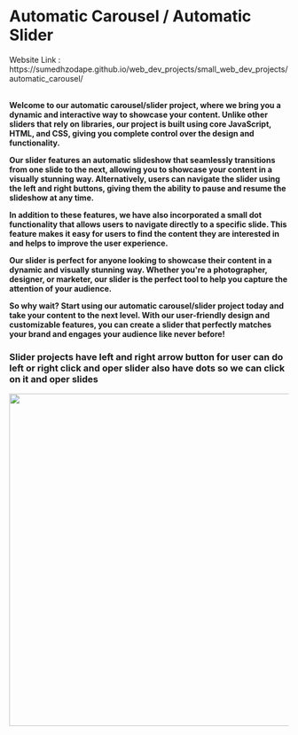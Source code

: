 <h1>Automatic Carousel / Automatic Slider</h1>
<stron>Website Link : https://sumedhzodape.github.io/web_dev_projects/small_web_dev_projects/automatic_carousel/<strong>
<br>
<br>

<p>Welcome to our automatic carousel/slider project, where we bring you a dynamic and interactive way to showcase your content. Unlike other sliders that rely on libraries, our project is built using core JavaScript, HTML, and CSS, giving you complete control over the design and functionality.</p>

<p>Our slider features an automatic slideshow that seamlessly transitions from one slide to the next, allowing you to showcase your content in a visually stunning way. Alternatively, users can navigate the slider using the left and right buttons, giving them the ability to pause and resume the slideshow at any time.</p>

<p>In addition to these features, we have also incorporated a small dot functionality that allows users to navigate directly to a specific slide. This feature makes it easy for users to find the content they are interested in and helps to improve the user experience.</p>

<p>Our slider is perfect for anyone looking to showcase their content in a dynamic and visually stunning way. Whether you're a photographer, designer, or marketer, our slider is the perfect tool to help you capture the attention of your audience.</p>

<p>So why wait? Start using our automatic carousel/slider project today and take your content to the next level. With our user-friendly design and customizable features, you can create a slider that perfectly matches your brand and engages your audience like never before!</p>

<h3>Slider projects have left and right arrow button for user can do left or right click and oper slider also have dots so we can click on it and oper slides</h3>
<img src="https://sumedhzodape.github.io/web_dev_projects/small_web_dev_projects/automatic_carousel//project-images/slider1.png" width="600px" height="auto" />
